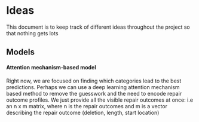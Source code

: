 # Ideas

This document is to keep track of different ideas throughout the project so that nothing gets lots


## Models

#### Attention mechanism-based model

Right now, we are focused on finding which categories lead to the best predictions. Perhaps we can use a deep learning attention mechanism based method to remove the guesswork and the need to encode repair outcome profiles. We just provide all the visible repair outcomes at once:
i.e an n x m matrix, where n is the repair outcomes and m is a vector describing the repair outcome (deletion, length, start location)